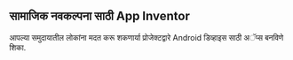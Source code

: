 
## सामाजिक नवकल्पना साठी App Inventor

आपल्या समुदायातील लोकांना मदत करू शकणार्या प्रोजेक्टद्वारे Android डिव्हाइस साठी अॅप्स बनविणे शिका.